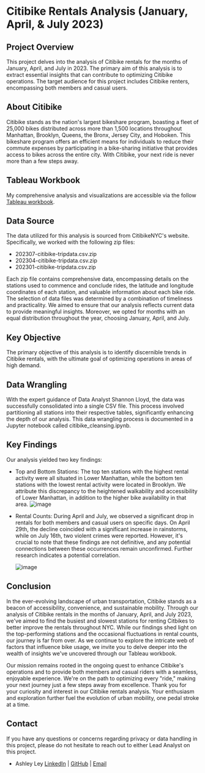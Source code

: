 # Citibike Rentals Analysis (January, April, & July 2023)

## Project Overview
This project delves into the analysis of Citibike rentals for the months of January, April, and July in 2023. The primary aim of this analysis is to extract essential insights that can contribute to optimizing Citibike operations. The target audience for this project includes Citibike renters, encompassing both members and casual users.

## About Citibike
Citibike stands as the nation's largest bikeshare program, boasting a fleet of 25,000 bikes distributed across more than 1,500 locations throughout Manhattan, Brooklyn, Queens, the Bronx, Jersey City, and Hoboken. This bikeshare program offers an efficient means for individuals to reduce their commute expenses by participating in a bike-sharing initiative that provides access to bikes across the entire city. With Citibike, your next ride is never more than a few steps away.

## Tableau Workbook
My comprehensive analysis and visualizations are accessible via the follow [Tableau workbook](https://public.tableau.com/app/profile/ashley.ley/viz/CitiBike2023Analysis/Story1?publish=yes).

## Data Source
The data utilized for this analysis is sourced from CitibikeNYC's website. Specifically, we worked with the following zip files:
+ 202307-citibike-tripdata.csv.zip
+ 202304-citibike-tripdata.csv.zip
+ 202301-citibike-tripdata.csv.zip

Each zip file contains comprehensive data, encompassing details on the stations used to commence and conclude rides, the latitude and longitude coordinates of each station, and valuable information about each bike ride. The selection of data files was determined by a combination of timeliness and practicality. We aimed to ensure that our analysis reflects current data to provide meaningful insights. Moreover, we opted for months with an equal distribution throughout the year, choosing January, April, and July.

## Key Objective
The primary objective of this analysis is to identify discernible trends in Citibike rentals, with the ultimate goal of optimizing operations in areas of high demand.

## Data Wrangling
With the expert guidance of Data Analyst Shannon Lloyd, the data was successfully consolidated into a single CSV file. This process involved partitioning all stations into their respective tables, significantly enhancing the depth of our analysis. This data wrangling process is documented in a Jupyter notebook called citibike_cleansing.ipynb.

## Key Findings
Our analysis yielded two key findings:

+ Top and Bottom Stations: The top ten stations with the highest rental activity were all situated in Lower Manhattan, while the bottom ten stations with the lowest rental activity were located in Brooklyn. We attribute this discrepancy to the heightened walkability and accessibility of Lower Manhattan, in addition to the higher bike availability in that area.
![image](https://github.com/ashley-ley/citi-bike-analysis/assets/132225987/d22d633e-2799-4cd9-aca6-091236b9fe6c)

+ Rental Counts: During April and July, we observed a significant drop in rentals for both members and casual users on specific days. On April 29th, the decline coincided with a significant increase in rainstorms, while on July 16th, two violent crimes were reported. However, it's crucial to note that these findings are not definitive, and any potential connections between these occurrences remain unconfirmed. Further research indicates a potential correlation.

     ![image](https://github.com/ashley-ley/citi-bike-analysis/assets/132225987/58d51cc8-b0c6-4b1c-bd27-00305677cddd)

## Conclusion

In the ever-evolving landscape of urban transportation, Citibike stands as a beacon of accessibility, convenience, and sustainable mobility. Through our analysis of Citibike rentals in the months of January, April, and July 2023, we've aimed to find the busiest and slowest stations for renting Citbikes to better improve the rentals throughout NYC. While our findings shed light on the top-performing stations and the occasional fluctuations in rental counts, our journey is far from over. As we continue to explore the intricate web of factors that influence bike usage, we invite you to delve deeper into the wealth of insights we've uncovered through our Tableau workbook. 

Our mission remains rooted in the ongoing quest to enhance Citibike's operations and to provide both members and casual riders with a seamless, enjoyable experience. We're on the path to optimizing every "ride," making your next journey just a few steps away from excellence. Thank you for your curiosity and interest in our Citibike rentals analysis. Your enthusiasm and exploration further fuel the evolution of urban mobility, one pedal stroke at a time.

## Contact

If you have any questions or concerns regarding privacy or data handling in this project, please do not hesitate to reach out to either Lead Analyst on this project. 
+ Ashley Ley [LinkedIn](https://www.linkedin.com/in/ashley-ley1/) | [GitHub](https://github.com/ashley-ley) | [Email](yakopeca@gmail.com)
